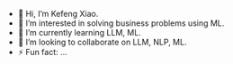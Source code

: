- 👋 Hi, I’m Kefeng Xiao.
- 👀 I’m interested in solving business problems using ML.
- 🌱 I’m currently learning LLM, ML.
- 💞️ I’m looking to collaborate on LLM, NLP, ML.
- ⚡ Fun fact: ...

